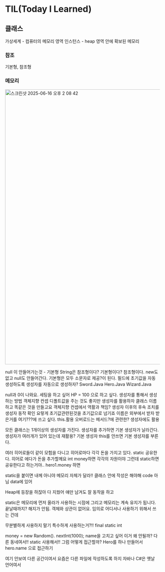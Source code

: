 # TIL(Today I Learned)

## 클래스
가상세계 - 컴퓨터의 메모리 영역
인스턴스 - heap 영역 안에 확보된 메모리

### 참조
기본형, 참조형

### 메모리
<img width="893" alt="스크린샷 2025-06-16 오후 2 08 42" src="https://github.com/user-attachments/assets/31a91f55-1366-4ca3-9bb0-a92817d91277" />


null 이 안들어가는것 - 기본형
String은 참조형이다? 기본형이다?  참조형이다. new도 없고 null도 안들어간다.
기본형은 모두 소문자로 제공?이 된다.
필드에 초기값을 자동 생성하도록 생성자를 자동으로 생성하자?
Sword.Java
Hero.Java
Wizard.Java

null과 0이 나와요.
세팅을 하고 싶어 HP = 100 으로 하고 싶다.
생성자를 통해서 생성하는 방법
객체지향 컨셉
디폴트값을 주는 것도 좋지만 생성자를 활용하자
클래스 이름하고 똑같은 것을 만들고요
객체지향 컨셉에서
역활과 책임?
생성자 이후의 후속 조치를 
생성자 동작 확인
요렇게 초기값관련된것을 초기값으로 넘기죠
이름은 외부에서 받자
받은거를 여기???에 쓰고 싶다. this.활용
 오버로드는 메서드?에 관련한?
생성자에도 활용

모든 클래스는 1개이상의 생성자를 가진다.
생성자를 추가하면 기본 생성자가 날라간다.
생성자가 여러개가 있어
있는데
재활용? 기본 생성자 
this를 안쓰면 기본 생성자를 부른다.

여러 히어로들이 같이 모험을 다니고 히어로마다 각각 돈을 가지고 있다.
static 공유한다.
히어로 에다가 돈을 추가할께요
int money하면 각각의 자원이야
그런데 static하면 공유한다고 하는거야..
hero1.money 하면 

static을 붙이면 내께 아니야 메모리 자체가 달라!!
클래스 안에 작성은 해야해
code 아님 data에 있어

Heap에 등장을 하잖아
다 지웠어 얘만 남겨도 잘 동작을 하고

static은 메모리에 먼저 올라가 사용하는 시점에
그리고 메모리는 계속 유지가 됩니다. 끝날때까지?
해지가 안됨.
객체와 상관이 없어요. 임의로 어디서나 사용하기 위해서 쓰는 건데

무분별하게 사용하지 말기 특수하게 사용하는거?!!
final static int 

money = new Random(). nextInt(1000);
name을 고치고 싶어 이거 왜 안될까?
다른 동네여서!! static 사용해서!!
그럼 어떻게 접근할까? Hero를 하나 만들어서 hero.name 으로 접근하기

여기 안보여 다른 공간이여서
요즘은 다른 파일에 작성하도록 하지 자바나 C#은 옛날 언어여서

